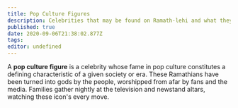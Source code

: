 ```yaml
---
title: Pop Culture Figures
description: Celebrities that may be found on Ramath-lehi and what they are known for.
published: true
date: 2020-09-06T21:38:02.877Z
tags: 
editor: undefined
---
```


A **pop culture figure** is a celebrity whose fame in pop culture constitutes a defining characteristic of a given society or era. These Ramathians have been turned into gods by the people, worshipped from afar by fans and the media. Families gather nightly at the television and newstand altars, watching these icon's every move.